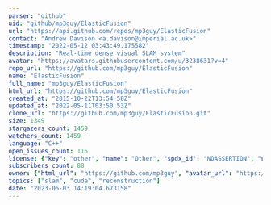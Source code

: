 ```yaml
---
parser: "github"
uid: "github/mp3guy/ElasticFusion"
url: "https://api.github.com/repos/mp3guy/ElasticFusion"
contact: "Andrew Davison <a.davison@imperial.ac.uk>"
timestamp: "2022-05-12 03:43:49.175582"
description: "Real-time dense visual SLAM system"
avatar: "https://avatars.githubusercontent.com/u/3238631?v=4"
repo_url: "https://github.com/mp3guy/ElasticFusion"
name: "ElasticFusion"
full_name: "mp3guy/ElasticFusion"
html_url: "https://github.com/mp3guy/ElasticFusion"
created_at: "2015-10-22T13:54:58Z"
updated_at: "2022-05-11T03:50:53Z"
clone_url: "https://github.com/mp3guy/ElasticFusion.git"
size: 1349
stargazers_count: 1459
watchers_count: 1459
language: "C++"
open_issues_count: 116
license: {"key": "other", "name": "Other", "spdx_id": "NOASSERTION", "url": null, "node_id": "MDc6TGljZW5zZTA="}
subscribers_count: 88
owner: {"html_url": "https://github.com/mp3guy", "avatar_url": "https://avatars.githubusercontent.com/u/3238631?v=4", "login": "mp3guy", "type": "User"}
topics: ["slam", "cuda", "reconstruction"]
date: "2023-06-03 14:19:04.673158"
---
```

